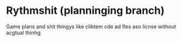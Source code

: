 # Rythmshit (planninging branch)
Game plans and shit thingys like cliktem cde ad fles
aso licnse without acgtual thinhg
